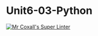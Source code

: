 # Unit6-03-Python
[![Mr Coxall's Super Linter](https://github.com/ICS3U-Programming-Aaron-R-V-K/Unit6-03-Python/workflows/Mr%20Coxall's%20Super%20Linter/badge.svg)](https://github.com/ICS3U-Programming-Aaron-R-V-K/actions/)

